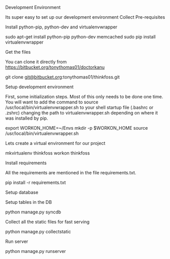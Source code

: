 
Development Environment

Its super easy to set up our development environment
Collect Pre-requisites

Install python-pip, python-dev and virtualenvwrapper

sudo apt-get install python-pip python-dev memcached
sudo pip install virtualenvwrapper

Get the files

You can clone it directly from https://bitbucket.org/tonythomas01/doctorkanu

git clone git@bitbucket.org:tonythomas01/thinkfoss.git

Setup development environment

First, some initialization steps. Most of this only needs to be done one time. You will want to add the command to source /usr/local/bin/virtualenvwrapper.sh to your shell startup file (.bashrc or .zshrc) changing the path to virtualenvwrapper.sh depending on where it was installed by pip.

export WORKON_HOME=~/Envs
mkdir -p $WORKON_HOME
source /usr/local/bin/virtualenvwrapper.sh

Lets create a virtual environment for our project

mkvirtualenv thinkfoss
workon thinkfoss

Install requirements

All the requirements are mentioned in the file requirements.txt.

pip install -r requirements.txt

Setup database

Setup tables in the DB

python manage.py syncdb

Collect all the static files for fast serving

python manage.py collectstatic

Run server

python manage.py runserver

